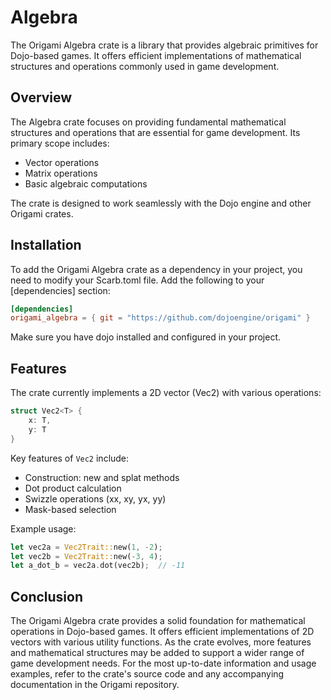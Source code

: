 # Algebra

The Origami Algebra crate is a library that provides algebraic primitives for Dojo-based games. It offers efficient implementations of mathematical structures and operations commonly used in game development.

## Overview

The Algebra crate focuses on providing fundamental mathematical structures and operations that are essential for game development. Its primary scope includes:

- Vector operations
- Matrix operations
- Basic algebraic computations

The crate is designed to work seamlessly with the Dojo engine and other Origami crates.

## Installation

To add the Origami Algebra crate as a dependency in your project, you need to modify your Scarb.toml file. Add the following to your [dependencies] section:

```toml
[dependencies]
origami_algebra = { git = "https://github.com/dojoengine/origami" }
```

Make sure you have dojo installed and configured in your project.

## Features

The crate currently implements a 2D vector (Vec2) with various operations:

```rust
struct Vec2<T> {
    x: T,
    y: T
}
```

Key features of `Vec2` include:

- Construction: new and splat methods
- Dot product calculation
- Swizzle operations (xx, xy, yx, yy)
- Mask-based selection

Example usage:

```rust
let vec2a = Vec2Trait::new(1, -2);
let vec2b = Vec2Trait::new(-3, 4);
let a_dot_b = vec2a.dot(vec2b);  // -11
```

## Conclusion

The Origami Algebra crate provides a solid foundation for mathematical operations in Dojo-based games. It offers efficient implementations of 2D vectors with various utility functions. As the crate evolves, more features and mathematical structures may be added to support a wider range of game development needs.
For the most up-to-date information and usage examples, refer to the crate's source code and any accompanying documentation in the Origami repository.
